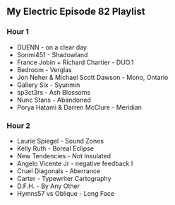 ## My Electric Episode 82 Playlist

### Hour 1
* DUENN - on a clear day
* Sonmi451 - Shadowland
* France Jobin + Richard Chartier - DUO.1
* Bedroom - Verglas
* Jon Neher & Michael Scott Dawson - Mono, Ontario
* Gallery Six - Syunmin
* sp3ct3rs - Ash Blossoms
* Nunc Stans - Abandoned
* Porya Hatami & Darren McClure - Meridian

### Hour 2
* Laurie Spiegel - Sound Zones
* Kelly Ruth - Boreal Eclipse
* New Tendencies - Not Insulated
* Angelo Vicente Jr - negative feedback I
* Cruel Diagonals - Aberrance
* Carter - Typewriter Cartography
* D.F.H. - By Any Other
* Hymns57 vs Oblique - Long Face
